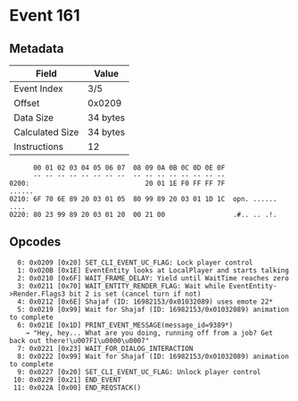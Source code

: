 # Event 161

## Metadata

| Field           | Value    |
|-----------------|----------|
| Event Index     | 3/5      |
| Offset          | 0x0209   |
| Data Size       | 34 bytes |
| Calculated Size | 34 bytes |
| Instructions    | 12       |

```
      00 01 02 03 04 05 06 07  08 09 0A 0B 0C 0D 0E 0F
      -- -- -- -- -- -- -- --  -- -- -- -- -- -- -- --
0200:                             20 01 1E F0 FF FF 7F            ......
0210: 6F 70 6E 89 20 03 01 05  80 99 89 20 03 01 1D 1C  opn. ...... ....
0220: 80 23 99 89 20 03 01 20  00 21 00                 .#.. .. .!.     
```

## Opcodes

```
  0: 0x0209 [0x20] SET_CLI_EVENT_UC_FLAG: Lock player control
  1: 0x020B [0x1E] EventEntity looks at LocalPlayer and starts talking
  2: 0x0210 [0x6F] WAIT_FRAME_DELAY: Yield until WaitTime reaches zero
  3: 0x0211 [0x70] WAIT_ENTITY_RENDER_FLAG: Wait while EventEntity->Render.Flags3 bit 2 is set (cancel turn if not)
  4: 0x0212 [0x6E] Shajaf (ID: 16982153/0x01032089) uses emote 22*
  5: 0x0219 [0x99] Wait for Shajaf (ID: 16982153/0x01032089) animation to complete
  6: 0x021E [0x1D] PRINT_EVENT_MESSAGE(message_id=9389*)
    → "Hey, hey... What are you doing, running off from a job? Get back out there!\u007F1\u0000\u0007"
  7: 0x0221 [0x23] WAIT_FOR_DIALOG_INTERACTION
  8: 0x0222 [0x99] Wait for Shajaf (ID: 16982153/0x01032089) animation to complete
  9: 0x0227 [0x20] SET_CLI_EVENT_UC_FLAG: Unlock player control
 10: 0x0229 [0x21] END_EVENT
 11: 0x022A [0x00] END_REQSTACK()
```
